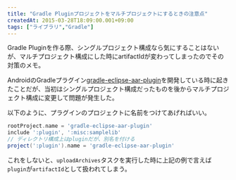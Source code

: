```yaml
---
title: "Gradle Pluginプロジェクトをマルチプロジェクトにするときの注意点"
createdAt: 2015-03-28T18:09:00.001+09:00
tags: ["ライブラリ","Gradle"]
---
```

Gradle Pluginを作る際、シングルプロジェクト構成なら気にすることはないが、マルチプロジェクト構成にした時にartifactIdが変わってしまったのでその対策のメモ。
<!--more-->
AndroidのGradleプラグイン[gradle-eclipse-aar-plugin](https://github.com/ksoichiro/gradle-eclipse-aar-plugin)を開発している時に起きたことだが、当初はシングルプロジェクト構成だったものを後からマルチプロジェクト構成に変更して問題が発生した。

以下のように、プラグインのプロジェクトに名前をつけてあげればいい。

```groovy
rootProject.name = 'gradle-eclipse-aar-plugin'
include ':plugin', ':misc:samplelib'
// ディレクトリ構成上はpluginだが、別名を付ける
project(':plugin').name = 'gradle-eclipse-aar-plugin'
```

これをしないと、`uploadArchives`タスクを実行した時に上記の例で言えば`plugin`が`artifactId`として扱われてしまう。
